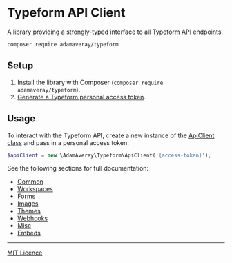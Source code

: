 # Typeform API Client

A library providing a strongly-typed interface to all [Typeform API](https://developer.typeform.com/get-started/) endpoints.

```
composer require adamaveray/typeform
```

## Setup

1. Install the library with Composer (`composer require adamaveray/typeform`).
2. [Generate a Typeform personal access token](https://developer.typeform.com/get-started/personal-access-token/).

## Usage

To interact with the Typeform API, create a new instance of the [ApiClient class](src/ApiClient.php) and pass in a personal access token:

```php
$apiClient = new \AdamAveray\Typeform\ApiClient('{access-token}');
```

See the following sections for full documentation:

- [Common](docs/Common.md)
- [Workspaces](docs/Workspaces.md)
- [Forms](docs/Forms.md)
- [Images](docs/Images.md)
- [Themes](docs/Themes.md)
- [Webhooks](docs/Webhooks.md)
- [Misc](docs/Misc.md)
- [Embeds](docs/Embeds.md)

---

[MIT Licence](LICENSE)
